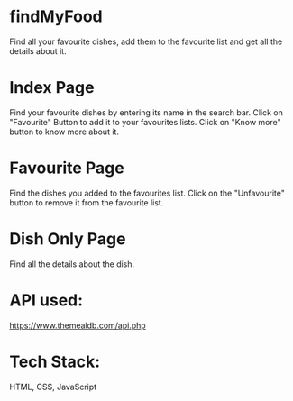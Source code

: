 # findMyFood

Find all your favourite dishes, add them to the favourite list and get all the details about it.

# Index Page
Find your favourite dishes by entering its name in the search bar. Click on "Favourite" Button to add it to your favourites lists. Click on "Know more" button to know more about it.

# Favourite Page
Find the dishes you added to the favourites list. Click on the "Unfavourite" button to remove it from the favourite list.

# Dish Only Page
Find all the details about the dish.

# API used: 
https://www.themealdb.com/api.php
# Tech Stack: 
HTML, CSS, JavaScript 
